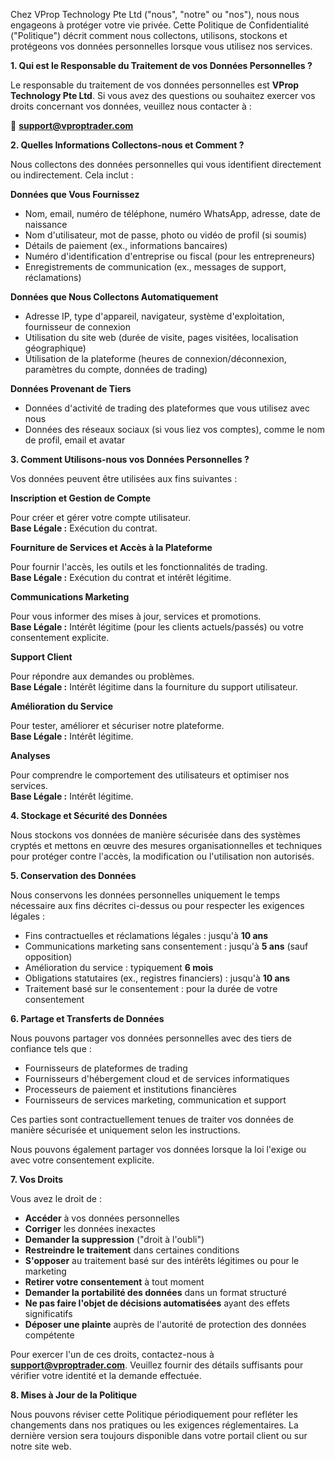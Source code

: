Chez VProp Technology Pte Ltd ("nous", "notre" ou "nos"), nous nous engageons à protéger votre vie privée. Cette Politique de Confidentialité ("Politique") décrit comment nous collectons, utilisons, stockons et protégeons vos données personnelles lorsque vous utilisez nos services.

**1\. Qui est le Responsable du Traitement de vos Données Personnelles ?**

Le responsable du traitement de vos données personnelles est **VProp Technology Pte Ltd**. Si vous avez des questions ou souhaitez exercer vos droits concernant vos données, veuillez nous contacter à :

📧 **[support@vproptrader\.com](mailto:support@vproptrader.com)**

**2\. Quelles Informations Collectons-nous et Comment ?**

Nous collectons des données personnelles qui vous identifient directement ou indirectement. Cela inclut :

**Données que Vous Fournissez**

- Nom, email, numéro de téléphone, numéro WhatsApp, adresse, date de naissance
- Nom d'utilisateur, mot de passe, photo ou vidéo de profil (si soumis)
- Détails de paiement (ex., informations bancaires)
- Numéro d'identification d'entreprise ou fiscal (pour les entrepreneurs)
- Enregistrements de communication (ex., messages de support, réclamations)

**Données que Nous Collectons Automatiquement**

- Adresse IP, type d'appareil, navigateur, système d'exploitation, fournisseur de connexion
- Utilisation du site web (durée de visite, pages visitées, localisation géographique)
- Utilisation de la plateforme (heures de connexion/déconnexion, paramètres du compte, données de trading)

**Données Provenant de Tiers**

- Données d'activité de trading des plateformes que vous utilisez avec nous
- Données des réseaux sociaux (si vous liez vos comptes), comme le nom de profil, email et avatar

**3\. Comment Utilisons-nous vos Données Personnelles ?**

Vos données peuvent être utilisées aux fins suivantes :

**Inscription et Gestion de Compte**

Pour créer et gérer votre compte utilisateur.  
**Base Légale :** Exécution du contrat.

**Fourniture de Services et Accès à la Plateforme**

Pour fournir l'accès, les outils et les fonctionnalités de trading.  
**Base Légale :** Exécution du contrat et intérêt légitime.

**Communications Marketing**

Pour vous informer des mises à jour, services et promotions.  
**Base Légale :** Intérêt légitime (pour les clients actuels/passés) ou votre consentement explicite.

**Support Client**

Pour répondre aux demandes ou problèmes.  
**Base Légale :** Intérêt légitime dans la fourniture du support utilisateur.

**Amélioration du Service**

Pour tester, améliorer et sécuriser notre plateforme.  
**Base Légale :** Intérêt légitime.

**Analyses**

Pour comprendre le comportement des utilisateurs et optimiser nos services.  
**Base Légale :** Intérêt légitime.

**4\. Stockage et Sécurité des Données**

Nous stockons vos données de manière sécurisée dans des systèmes cryptés et mettons en œuvre des mesures organisationnelles et techniques pour protéger contre l'accès, la modification ou l'utilisation non autorisés.

**5\. Conservation des Données**

Nous conservons les données personnelles uniquement le temps nécessaire aux fins décrites ci-dessus ou pour respecter les exigences légales :

- Fins contractuelles et réclamations légales : jusqu'à **10 ans**
- Communications marketing sans consentement : jusqu'à **5 ans** (sauf opposition)
- Amélioration du service : typiquement **6 mois**
- Obligations statutaires (ex., registres financiers) : jusqu'à **10 ans**
- Traitement basé sur le consentement : pour la durée de votre consentement

**6\. Partage et Transferts de Données**

Nous pouvons partager vos données personnelles avec des tiers de confiance tels que :

- Fournisseurs de plateformes de trading
- Fournisseurs d'hébergement cloud et de services informatiques
- Processeurs de paiement et institutions financières
- Fournisseurs de services marketing, communication et support

Ces parties sont contractuellement tenues de traiter vos données de manière sécurisée et uniquement selon les instructions.

Nous pouvons également partager vos données lorsque la loi l'exige ou avec votre consentement explicite.

**7\. Vos Droits**

Vous avez le droit de :

- **Accéder** à vos données personnelles
- **Corriger** les données inexactes
- **Demander la suppression** ("droit à l'oubli")
- **Restreindre le traitement** dans certaines conditions
- **S'opposer** au traitement basé sur des intérêts légitimes ou pour le marketing
- **Retirer votre consentement** à tout moment
- **Demander la portabilité des données** dans un format structuré
- **Ne pas faire l'objet de décisions automatisées** ayant des effets significatifs
- **Déposer une plainte** auprès de l'autorité de protection des données compétente

Pour exercer l'un de ces droits, contactez-nous à **[support@vproptrader\.com](mailto:support@vproptrader.com)**. Veuillez fournir des détails suffisants pour vérifier votre identité et la demande effectuée.

**8\. Mises à Jour de la Politique**

Nous pouvons réviser cette Politique périodiquement pour refléter les changements dans nos pratiques ou les exigences réglementaires. La dernière version sera toujours disponible dans votre portail client ou sur notre site web.
